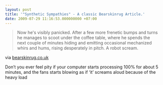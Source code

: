 ```yaml
---
layout: post
title: '"Synthetic Sympathies" - A classic Bearskinrug Article.'
date: 2009-07-29 11:16:53.000000000 +07:00
---
```

>Now he's visibly panicked. After a few more frenetic bumps and turns he manages to scoot under the coffee table, where he spends the next couple of minutes hiding and emitting occasional mechanized whirs and hums, rising desperately in pitch. A robot scream.</blockquote>

via <a href="http://www.bearskinrug.co.uk/_articles/2009/07/27/synthetic_sympathies/">bearskinrug.co.uk</a>

Don’t you ever feel pity if your computer starts processing 100% for about 5 minutes, and the fans starts blowing as if ‘it’ screams aloud because of the heavy load
  
